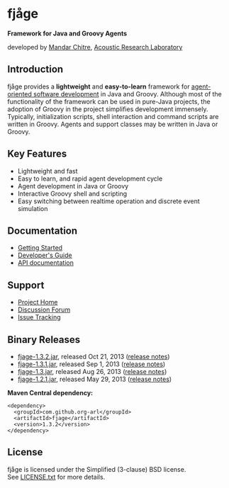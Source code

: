 fjåge
=====
**Framework for Java and Groovy Agents**

developed by [Mandar Chitre](http://www.chitre.net), [Acoustic Research Laboratory](http://www.arl.nus.edu.sg)

Introduction
------------

fjåge provides a **lightweight** and **easy-to-learn** framework for [agent-oriented software development](http://en.wikipedia.org/wiki/Agent-oriented_programming) in Java and Groovy. Although most of the functionality of the framework can be used in pure-Java projects, the adoption of Groovy in the project simplifies development immensely. Typically, initialization scripts, shell interaction and command scripts are written in Groovy. Agents and support classes may be written in Java or Groovy.

Key Features
------------

* Lightweight and fast
* Easy to learn, and rapid agent development cycle
* Agent development in Java or Groovy
* Interactive Groovy shell and scripting
* Easy switching between realtime operation and discrete event simulation

Documentation
-------------

* [Getting Started](http://org-arl.github.io/fjage/doc/html/quickstart.html)
* [Developer's Guide](http://org-arl.github.com/fjage/doc/html/)
* [API documentation](http://org-arl.github.com/fjage/javadoc/)

Support
-------

* [Project Home](http://github.com/org-arl/fjage)
* [Discussion Forum](http://groups.google.com/forum/#!forum/fjage-users)
* [Issue Tracking](http://github.com/org-arl/fjage/issues)

Binary Releases
---------------

* [fjage-1.3.2.jar](https://oss.sonatype.org/service/local/repositories/releases/content/com/github/org-arl/fjage/1.3.2/fjage-1.3.2.jar), released Oct 21, 2013 ([release notes](https://groups.google.com/forum/#!topic/fjage-users/RdAidaBDlNQ))
* [fjage-1.3.1.jar](https://oss.sonatype.org/service/local/repositories/releases/content/com/github/org-arl/fjage/1.3.1/fjage-1.3.1.jar), released Sep 1, 2013 ([release notes](https://groups.google.com/forum/#!topic/fjage-users/2M_FtV2zzRY))
* [fjage-1.3.jar](http://search.maven.org/remotecontent?filepath=com/github/org-arl/fjage/1.3/fjage-1.3.jar), released Aug 26, 2013 ([release notes](https://groups.google.com/forum/#!topic/fjage-users/dibfe8w2Ijk))
* [fjage-1.2.1.jar](http://search.maven.org/remotecontent?filepath=com/github/org-arl/fjage/1.2.1/fjage-1.2.1.jar), released May 29, 2013 ([release notes](https://groups.google.com/forum/#!topic/fjage-users/tw5Zf-7hil4))

**Maven Central dependency:**

    <dependency>
      <groupId>com.github.org-arl</groupId>
      <artifactId>fjage</artifactId>
      <version>1.3.2</version>
    </dependency>

License
-------

fjåge is licensed under the Simplified (3-clause) BSD license.  
See [LICENSE.txt](http://github.com/org-arl/fjage/blob/master/LICENSE.txt) for more details.
